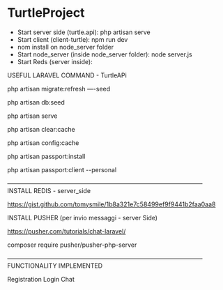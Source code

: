 # TurtleProject

  - Start server side (turtle.api): php artisan serve
  - Start client (client-turtle): npm run dev
  - nom install on node_server folder
  - Start node_server (inside node_server folder): node server.js
  - Start Reds (server inside): 

USEFUL LARAVEL COMMAND - TurtleAPi

php artisan migrate:refresh  —-seed

php artisan db:seed

php artisan serve

php artisan clear:cache

php artisan config:cache

php artisan passport:install

php artisan passport:client --personal


————————————————————————————————
INSTALL REDIS - server_side 

https://gist.github.com/tomysmile/1b8a321e7c58499ef9f9441b2faa0aa8

INSTALL PUSHER (per invio messaggi - server Side)

https://pusher.com/tutorials/chat-laravel/

composer require pusher/pusher-php-server

————————————————————————————————
FUNCTIONALITY IMPLEMENTED

Registration
Login
Chat
